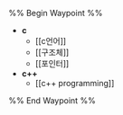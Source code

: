 

%% Begin Waypoint %%
- **c**
	- [[c언어]]
	- [[구조체]]
	- [[포인터]]
- **c++**
	- [[c++ programming]]

%% End Waypoint %%
